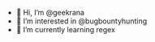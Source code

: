 - 👋 Hi, I’m @geekrana
- 👀 I’m interested in @bugbountyhunting
- 🌱 I’m currently learning regex


<!---
geekrana/geekrana is a ✨ special ✨ repository because its `README.md` (this file) appears on your GitHub profile.
You can click the Preview link to take a look at your changes.
--->

